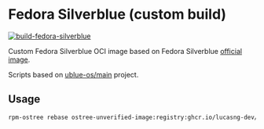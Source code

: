 # Fedora Silverblue (custom build)

[![build-fedora-silverblue](https://github.com/lucasng-dev/fedora-silverblue/actions/workflows/build.yml/badge.svg)](https://github.com/lucasng-dev/fedora-silverblue/actions/workflows/build.yml)

Custom Fedora Silverblue OCI image based on Fedora Silverblue [official image](https://quay.io/repository/fedora/fedora-silverblue).

Scripts based on [ublue-os/main](https://github.com/ublue-os/main) project.

## Usage

```sh
rpm-ostree rebase ostree-unverified-image:registry:ghcr.io/lucasng-dev/fedora-silverblue:latest
```
